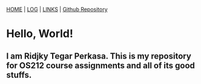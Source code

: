 [HOME](.) | [LOG](TXT/mylog.txt) | [LINKS](LINKS/) | [Github Repository](https://github.com/ridjkytgr/os212)

# Hello, World!

## I am Ridjky Tegar Perkasa. This is my repository for OS212 course assignments and all of its good stuffs.
